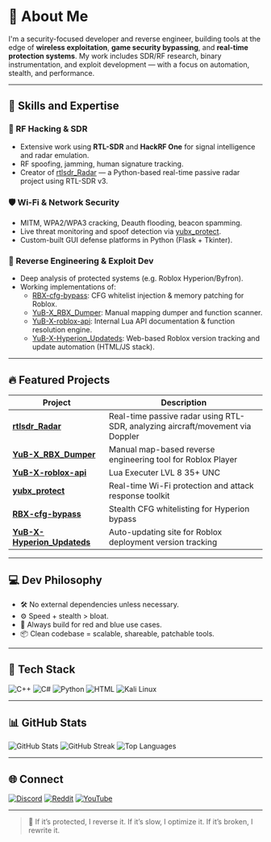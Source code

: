 # 💫 About Me

I'm a security-focused developer and reverse engineer, building tools at the edge of **wireless exploitation**, **game security bypassing**, and **real-time protection systems**. My work includes SDR/RF research, binary instrumentation, and exploit development — with a focus on automation, stealth, and performance.

---

## 🧠 Skills and Expertise

### 🔧 RF Hacking & SDR
- Extensive work using **RTL-SDR** and **HackRF One** for signal intelligence and radar emulation.
- RF spoofing, jamming, human signature tracking.
- Creator of [rtlsdr_Radar](https://github.com/YuB-W/rtlsdr_Radar) — a Python-based real-time passive radar project using RTL-SDR v3.

### 🛡️ Wi-Fi & Network Security
- MITM, WPA2/WPA3 cracking, Deauth flooding, beacon spamming.
- Live threat monitoring and spoof detection via [yubx_protect](https://github.com/YuB-W/yubx_protect).
- Custom-built GUI defense platforms in Python (Flask + Tkinter).

### 🔬 Reverse Engineering & Exploit Dev
- Deep analysis of protected systems (e.g. Roblox Hyperion/Byfron).
- Working implementations of:
  - [RBX-cfg-bypass](https://github.com/YuB-W/RBX-cfg-bypass): CFG whitelist injection & memory patching for Roblox.
  - [YuB-X_RBX_Dumper](https://github.com/YuB-W/YuB-X_RBX_Dumper): Manual mapping dumper and function scanner.
  - [YuB-X-roblox-api](https://github.com/YuB-W/YuB-X-roblox-api): Internal Lua API documentation & function resolution engine.
  - [YuB-X-Hyperion_Updateds](https://github.com/YuB-W/YuB-X-Hyperion_Updateds): Web-based Roblox version tracking and update automation (HTML/JS stack).

---

## 🔥 Featured Projects

| Project | Description |
|--------|-------------|
| [**rtlsdr_Radar**](https://github.com/YuB-W/rtlsdr_Radar) | Real-time passive radar using RTL-SDR, analyzing aircraft/movement via Doppler |
| [**YuB-X_RBX_Dumper**](https://github.com/YuB-W/YuB-X_RBX_Dumper) | Manual map-based reverse engineering tool for Roblox Player |
| [**YuB-X-roblox-api**](https://github.com/YuB-W/YuB-X-roblox-api) | Lua Executer LVL 8 35+ UNC |
| [**yubx_protect**](https://github.com/YuB-W/yubx_protect) | Real-time Wi-Fi protection and attack response toolkit |
| [**RBX-cfg-bypass**](https://github.com/YuB-W/RBX-cfg-bypass) | Stealth CFG whitelisting for Hyperion bypass |
| [**YuB-X-Hyperion_Updateds**](https://github.com/YuB-W/YuB-X-Hyperion_Updateds) | Auto-updating site for Roblox deployment version tracking |

---

## 💻 Dev Philosophy

- 🛠️ No external dependencies unless necessary.
- ⚙️ Speed + stealth > bloat.
- 🔐 Always build for red and blue use cases.
- 📦 Clean codebase = scalable, shareable, patchable tools.

---

## 🧰 Tech Stack

![C++](https://img.shields.io/badge/C++-00599C?style=for-the-badge&logo=c%2B%2B&logoColor=white)
![C#](https://img.shields.io/badge/C%23-68217A?style=for-the-badge&logo=c-sharp&logoColor=white)
![Python](https://img.shields.io/badge/Python-306998?style=for-the-badge&logo=python&logoColor=white)
![HTML](https://img.shields.io/badge/HTML5-E34F26?style=for-the-badge&logo=html5&logoColor=white)
![Kali Linux](https://img.shields.io/badge/Kali_Linux-557C94?style=for-the-badge&logo=kali-linux&logoColor=white)

---

## 📊 GitHub Stats

![GitHub Stats](https://github-readme-stats.vercel.app/api?username=YuB-W&theme=dark&hide_border=false&include_all_commits=true&count_private=true)
![GitHub Streak](https://github-readme-streak-stats.herokuapp.com/?user=YuB-W&theme=dark&hide_border=false)
![Top Languages](https://github-readme-stats.vercel.app/api/top-langs/?username=YuB-W&theme=dark&hide_border=false&layout=compact)

---

## 🌐 Connect

[![Discord](https://img.shields.io/badge/Discord-%237289DA.svg?style=for-the-badge&logo=discord&logoColor=white)](https://discord.gg/4BPuyNkGsc)
[![Reddit](https://img.shields.io/badge/Reddit-%23FF4500.svg?style=for-the-badge&logo=Reddit&logoColor=white)](https://reddit.com/user/YuB-X)
[![YouTube](https://img.shields.io/badge/YouTube-%23FF0000.svg?style=for-the-badge&logo=YouTube&logoColor=white)](https://youtube.com/@YuB-X)

---

> 🧩 If it’s protected, I reverse it. If it’s slow, I optimize it. If it’s broken, I rewrite it.

